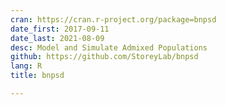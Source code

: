 ```yaml
---
cran: https://cran.r-project.org/package=bnpsd
date_first: 2017-09-11
date_last: 2021-08-09
desc: Model and Simulate Admixed Populations
github: https://github.com/StoreyLab/bnpsd
lang: R
title: bnpsd

---
```

